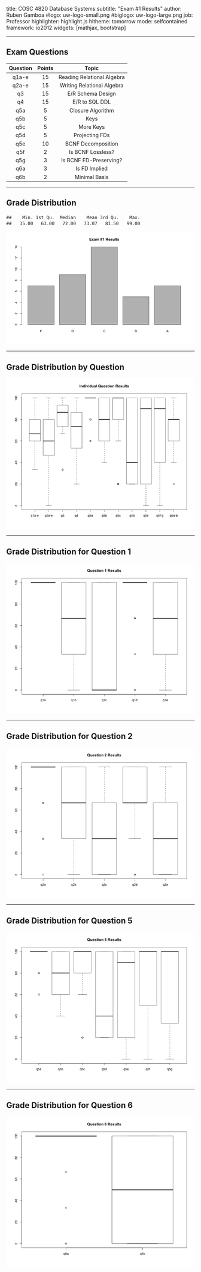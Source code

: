 title:        COSC 4820 Database Systems
subtitle:     "Exam #1 Results"
author:       Ruben Gamboa
#logo:         uw-logo-small.png
#biglogo:      uw-logo-large.png
job:          Professor
highlighter:  highlight.js
hitheme:      tomorrow
mode:         selfcontained
framework:    io2012
widgets:      [mathjax, bootstrap]

---

<style>
.title-slide {
     background-color: #EDE0CF; /* CBE7A5; #EDE0CF; ; #CA9F9D*/
     background-image: url(assets/img/uw-logo-large.png);
     background-repeat: no-repeat;
     background-position: center top;
   }
</style>

## Exam Questions




| Question | Points |           Topic            |
|:--------:|:------:|:--------------------------:|
|  q1a-e   |   15   | Reading Relational Algebra |
|  q2a-e   |   15   | Writing Relational Algebra |
|    q3    |   15   |     E/R Schema Design      |
|    q4    |   15   |       E/R to SQL DDL       |
|   q5a    |   5    |     Closure Algorithm      |
|   q5b    |   5    |            Keys            |
|   q5c    |   5    |         More Keys          |
|   q5d    |   5    |       Projecting FDs       |
|   q5e    |   10   |     BCNF Decomposition     |
|   q5f    |   2    |     Is BCNF Lossless?      |
|   q5g    |   3    |   Is BCNF FD-Preserving?   |
|   q6a    |   3    |       Is FD Implied        |
|   q6b    |   2    |       Minimal Basis        |

---

## Grade Distribution


```
##    Min. 1st Qu.  Median    Mean 3rd Qu.    Max. 
##   35.00   63.00   72.00   73.07   81.50   99.00
```

![plot of chunk exam1.grades.2019](assets/fig/exam1.grades.2019-1.png)

---

## Grade Distribution by Question

![plot of chunk exam1.questions.2019](assets/fig/exam1.questions.2019-1.png)

---

## Grade Distribution for Question 1

![plot of chunk exam1.question1.2019](assets/fig/exam1.question1.2019-1.png)

---

## Grade Distribution for Question 2

![plot of chunk exam1.question2.2019](assets/fig/exam1.question2.2019-1.png)

---

## Grade Distribution for Question 5

![plot of chunk exam1.question5.2019](assets/fig/exam1.question5.2019-1.png)


---

## Grade Distribution for Question 6

![plot of chunk exam1.question6.2019](assets/fig/exam1.question6.2019-1.png)





